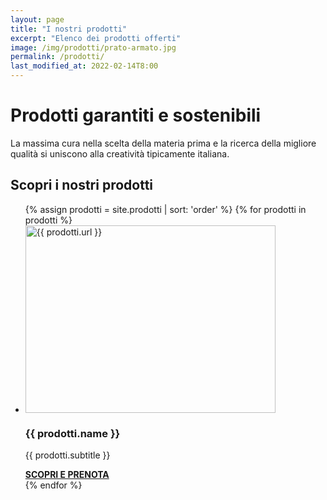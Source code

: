 ```yaml
---
layout: page
title: "I nostri prodotti"
excerpt: "Elenco dei prodotti offerti"
image: /img/prodotti/prato-armato.jpg
permalink: /prodotti/
last_modified_at: 2022-02-14T8:00
---
```

<script type="application/ld+json">{"@context":"https://schema.org/","@type":"CollectionPage","url":"{{ page.url | replace:'index.html','' | prepend: site.baseurl | prepend: site.url }}"}</script>
# Prodotti garantiti e sostenibili

La massima cura nella scelta della materia prima e la ricerca della migliore qualità si uniscono alla creatività tipicamente italiana.

## Scopri i nostri prodotti

<div class="list-collection">
<ul>
  {% assign prodotti = site.prodotti | sort: 'order' %}
  {% for prodotti in prodotti %}
		<li>
      <img src="{% include relative-src.html src=prodotti.image_path %}" width="400" height="300" alt="{{ prodotti.url }}">
      <div>
      <h3>{{ prodotti.name }}</h3>
      <p>{{ prodotti.subtitle }}</p>
			<a href="{{ site.baseurl }}{{ prodotti.url }}" title="{{ prodotti.url }}"><strong>SCOPRI E PRENOTA</strong></a>
      </div>
    </li>
	{% endfor %}
</ul>
</div>
